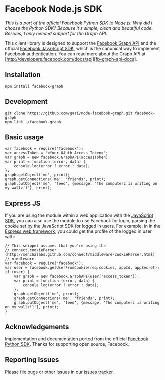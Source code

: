 Facebook Node.js SDK
====================

_This is a port of the official Facebook Python SDK to Node.js.
Why did I choose the Python SDK? Because it's simple, clean and beautiful code.
Besides, I only needed support for the Graph API._

This client library is designed to support the
[Facebook Graph API][fb-graph-api-docs] and the official
[Facebook JavaScript SDK][fb-js-sdk], which is the canonical way to implement
Facebook authentication. You can read more about the Graph API at
[http://developers.facebook.com/docs/api][fb-graph-api-docs].

Installation
------------

    npm install facebook-graph

Development
-----------

    git clone https://github.com/gasi/node-facebook-graph.git facebook-graph
    npm link ./facebook-graph

Basic usage
-----------

    var facebook = require('facebook');
    var accessToken = '<Your OAuth Access Token>';
    var graph = new facebook.GraphAPI(accessToken);
    var print = function (error, data) {
        console.log(error ? error : data);
    };
    graph.getObject('me', print);
    graph.getConnections('me', 'friends', print);
    graph.putObject('me', 'feed', {message: 'The computerz iz writing on my wallz!1'}, print);

Express JS
----------

If you are using the module within a web application with the
[JavaScript SDK][fb-js-sdk], you can also use the module to use Facebook for
login, parsing the cookie set by the JavaScript SDK for logged in users.
For example, in in the [Express web framework][express-js], you could get the
profile of the logged in user with:


    // This snippet assumes that you're using the
    // connect.cookieParser (http://senchalabs.github.com/connect/middleware-cookieParser.html)
    // middleware.
    var facebook = require('facebook');
    var user = facebook.getUserFromCookie(req.cookies, appId, appSecret);
    if (user) {
        var graph = new facebook.GraphAPI(user['access_token']);
        var print = function (error, data) {
            console.log(error ? error : data);
        };
        graph.getObject('me', print);
        graph.getConnections('me', 'friends', print);
        graph.putObject('me', 'feed', {message: 'The computerz iz writing on my wallz!1'}, print);
    }


Acknowledgements
----------------

Implementation and documentation ported from the official
[Facebook Python SDK][fb-python-sdk].
Thanks for supporting open source, Facebook.

Reporting Issues
----------------

Please file bugs or other issues in our [issues tracker][issues].

[fb-js-sdk]: http://github.com/facebook/connect-js
[fb-graph-api-docs]: http://developers.facebook.com/docs/api
[fb-python-sdk]: http://github.com/facebook/python-sdk
[express-js]: http://expressjs.com
[issues]: https://github.com/gasi/node-facebook/issues
